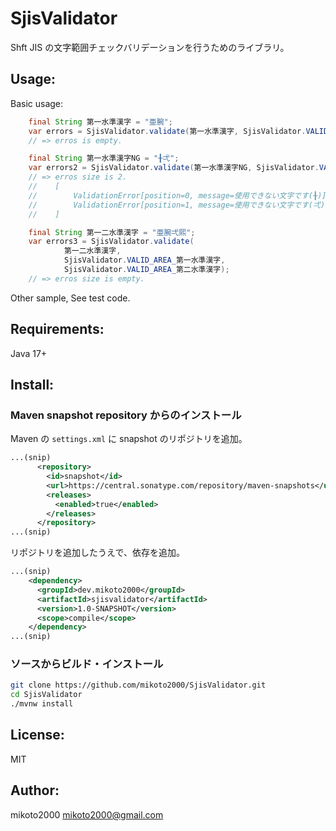 # SjisValidator

Shft JIS の文字範囲チェックバリデーションを行うためのライブラリ。


## Usage:

Basic usage:

```java
    final String 第一水準漢字 = "亜腕";
    var errors = SjisValidator.validate(第一水準漢字, SjisValidator.VALID_AREA_第一水準漢字);
    // => erros is empty.

    final String 第一水準漢字NG = "╂弌";
    var errors2 = SjisValidator.validate(第一水準漢字NG, SjisValidator.VALID_AREA_第一水準漢字);
    // => erros size is 2.
    //    [
    //        ValidationError[position=0, message=使用できない文字です(╂)],
    //        ValidationError[position=1, message=使用できない文字です(弌)]
    //    ]

    final String 第一二水準漢字 = "亜腕弌熙";
    var errors3 = SjisValidator.validate(
            第一二水準漢字,
            SjisValidator.VALID_AREA_第一水準漢字,
            SjisValidator.VALID_AREA_第二水準漢字);
    // => erros size is empty.
```

Other sample, See test code.


## Requirements:

Java 17+


## Install:

### Maven snapshot repository からのインストール

Maven の `settings.xml` に snapshot のリポジトリを追加。

```xml
...(snip)
      <repository>
        <id>snapshot</id>
        <url>https://central.sonatype.com/repository/maven-snapshots</url>
        <releases>
          <enabled>true</enabled>
        </releases>
      </repository>
...(snip)
```

リポジトリを追加したうえで、依存を追加。

```xml
...(snip)
    <dependency>
      <groupId>dev.mikoto2000</groupId>
      <artifactId>sjisvalidator</artifactId>
      <version>1.0-SNAPSHOT</version>
      <scope>compile</scope>
    </dependency>
...(snip)
```



### ソースからビルド・インストール

```sh
git clone https://github.com/mikoto2000/SjisValidator.git
cd SjisValidator
./mvnw install
```

## License:

MIT

## Author:

mikoto2000 <mikoto2000@gmail.com>

